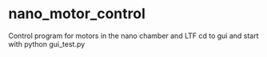 # nano_motor_control
Control program for motors in the nano chamber and LTF
cd to gui and start with python gui_test.py
